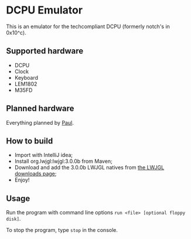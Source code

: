 DCPU Emulator
=============

This is an emulator for the techcompliant DCPU (formerly notch's in 0x10^c).

Supported hardware
------------------

* DCPU
* Clock
* Keyboard
* LEM1802
* M35FD

Planned hardware
----------------

Everything planned by [Paul](https://github.com/paultech/TC-Specs).

How to build
------------

* Import with IntelliJ idea;
* Install org.lwjgl:lwjgl:3.0.0b from Maven;
* Download and add the 3.0.0b LWJGL natives from [the LWJGL downloads page](https://www.lwjgl.org/download);
* Enjoy!

Usage
-----

Run the program with command line options `run <file> [optional floppy disk]`.

To stop the program, type `stop` in the console.